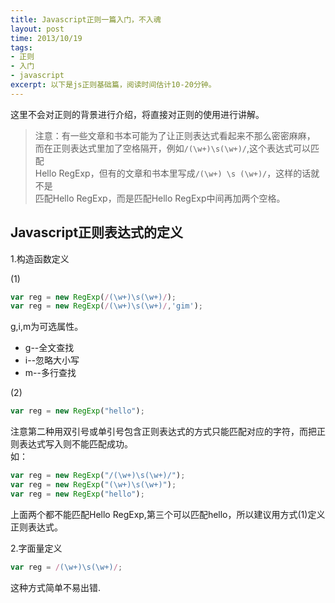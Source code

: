 ```yaml
---
title: Javascript正则一篇入门，不入魂
layout: post
time: 2013/10/19
tags:
- 正则
- 入门
- javascript
excerpt: 以下是js正则基础篇，阅读时间估计10-20分钟。
---
```


这里不会对正则的背景进行介绍，将直接对正则的使用进行讲解。

> 注意：有一些文章和书本可能为了让正则表达式看起来不那么密密麻麻，  
> 而在正则表达式里加了空格隔开，例如`/(\w+)\s(\w+)/`,这个表达式可以匹配  
> Hello RegExp，但有的文章和书本里写成`/(\w+) \s (\w+)/`，这样的话就不是  
> 匹配Hello RegExp，而是匹配Hello RegExp中间再加两个空格。  

## Javascript正则表达式的定义 ##
1.构造函数定义

(1)

```javascript
var reg = new RegExp(/(\w+)\s(\w+)/);
var reg = new RegExp(/(\w+)\s(\w+)/,'gim');    
```

g,i,m为可选属性。

- g--全文查找
- i--忽略大小写
- m--多行查找

(2)

```javascript
var reg = new RegExp("hello");
```

注意第二种用双引号或单引号包含正则表达式的方式只能匹配对应的字符，而把正则表达式写入则不能匹配成功。  
如：

```javascript
var reg = new RegExp("/(\w+)\s(\w+)/");
var reg = new RegExp("(\w+)\s(\w+)");
var reg = new RegExp("hello");
```

上面两个都不能匹配Hello RegExp,第三个可以匹配hello，所以建议用方式(1)定义正则表达式。

2.字面量定义

```javascript
var reg = /(\w+)\s(\w+)/;
```

这种方式简单不易出错.
